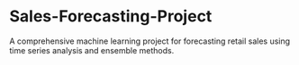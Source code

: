 # Sales-Forecasting-Project
A comprehensive machine learning project for forecasting retail sales using time series analysis and ensemble methods.
